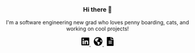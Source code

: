 <h3 align="center">Hi there 👋</h3>
<p align="center">I'm a software engineering new grad who loves penny boarding, cats, and working on cool projects!</p>
<p align="center">
    <a href="https://www.linkedin.com/in/tommydeng/">
        <img src="https://raw.githubusercontent.com/sttic/sttic/master/linkedin.svg" height="24" alt="LinkedIn" />
    </a>
    &nbsp;
    <a href="https://www.tommydeng.com/">
        <img src="https://raw.githubusercontent.com/sttic/sttic/master/globe-americas.svg" height="24" alt="Website" />
    </a>
    &nbsp;
    <a href="https://resume.tommydeng.com/">
        <img src="https://raw.githubusercontent.com/sttic/sttic/master/file-alt.svg" height="24" alt="Resume" />
    </a>
</p>
